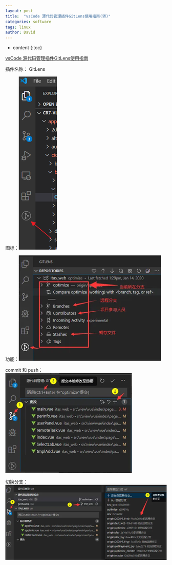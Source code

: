 ```yaml
---
layout: post
title:  "vsCode 源代码管理插件GitLens使用指南(转)"
categories: software
tags: linux
author: David
---
```


* content
{:toc}


[vsCode 源代码管理插件GitLens使用指南](https://www.codenong.com/js95a1a06ac0fb/)

插件名称： GitLens

图标：![安装后的GitLens图标](https://github.com/titron/titron.github.io/raw/master/img/2020-10-13-vscode_gitlens_icon.png)

功能：![GitLens功能项目](https://github.com/titron/titron.github.io/raw/master/img/2020-10-13-vscode_gitlens_items.png)

commit 和 push：![commit和push](https://github.com/titron/titron.github.io/raw/master/img/2020-10-13-vscode_gitlens_commit_push.png)

切换分支：![切换分支](https://github.com/titron/titron.github.io/raw/master/img/2020-10-13-vscode_gitlens_switch_branch.png)

